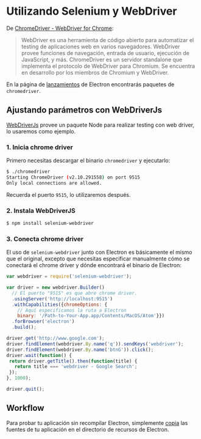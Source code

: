 # Utilizando Selenium y WebDriver

De [ChromeDriver - WebDriver for Chrome][chrome-driver]:

> WebDriver es una herramienta de código abierto para automatizar el testing de aplicaciones web
> en varios navegadores. WebDriver provee funciones de navegación, entrada de usuario,
> ejecución de JavaScript, y más. ChromeDriver es un servidor standalone que implementa
> el protocolo de WebDriver para Chromium. Se encuentra en desarrollo por los miembros de 
> Chromium y WebDriver.

En la página de [lanzamientos](https://github.com/atom/electron/releases) de Electron encontrarás paquetes de `chromedriver`.

## Ajustando parámetros con WebDriverJs

[WebDriverJs](https://code.google.com/p/selenium/wiki/WebDriverJs) provee
un paquete Node para realizar testing con web driver, lo usaremos como ejemplo.

### 1. Inicia chrome driver

Primero necesitas descargar el binario `chromedriver` y ejecutarlo:

```bash
$ ./chromedriver
Starting ChromeDriver (v2.10.291558) on port 9515
Only local connections are allowed.
```

Recuerda el puerto `9515`, lo utilizaremos después.

### 2. Instala WebDriverJS

```bash
$ npm install selenium-webdriver
```

### 3. Conecta chrome driver

El uso de `selenium-webdriver` junto con Electron es básicamente el mismo que el original,
excepto que necesitas especificar manualmente cómo se conectará el chrome driver
y dónde encontrará el binario de Electron:

```javascript
var webdriver = require('selenium-webdriver');

var driver = new webdriver.Builder()
  // El puerto "9515" es que abre chrome driver.
  .usingServer('http://localhost:9515')
  .withCapabilities({chromeOptions: {
    // Aquí especificamos la ruta a Electron
    binary: '/Path-to-Your-App.app/Contents/MacOS/Atom'}})
  .forBrowser('electron')
  .build();

driver.get('http://www.google.com');
driver.findElement(webdriver.By.name('q')).sendKeys('webdriver');
driver.findElement(webdriver.By.name('btnG')).click();
driver.wait(function() {
 return driver.getTitle().then(function(title) {
   return title === 'webdriver - Google Search';
 });
}, 1000);

driver.quit();
```

## Workflow

Para probar tu aplicación sin recompilar Electron, simplemente [copia](https://github.com/atom/electron/blob/master/docs/tutorial/application-distribution.md) las fuentes de tu aplicación en el directorio de recursos de Electron.

[chrome-driver]: https://sites.google.com/a/chromium.org/chromedriver/


